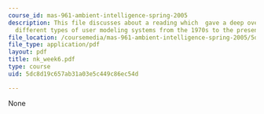 ```yaml
---
course_id: mas-961-ambient-intelligence-spring-2005
description: This file discusses about a reading which  gave a deep overview of many
  different types of user modeling systems from the 1970s to the present.
file_location: /coursemedia/mas-961-ambient-intelligence-spring-2005/5dc8d19c657ab31a03e5c449c86ec54d_nk_week6.pdf
file_type: application/pdf
layout: pdf
title: nk_week6.pdf
type: course
uid: 5dc8d19c657ab31a03e5c449c86ec54d

---
```

None